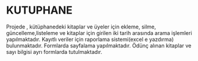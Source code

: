 # KUTUPHANE
Projede , kütüphanedeki kitaplar ve üyeler için ekleme, silme, güncelleme,listeleme ve kitaplar için girilen iki tarih arasında arama işlemleri yapılmaktadır. Kayıtlı veriler için raporlama sistemi(excel e yazdırma) bulunmaktadır. Formlarda sayfalama yapılmaktadır. Ödünç alınan kitaplar ve sayı bilgisi ayrı formlarda tutulmaktadır. 
